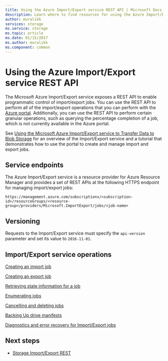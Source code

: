 ```yaml
---
title: Using the Azure Import/Export service REST API | Microsoft Docs
description: Learn where to find resources for using the Azure Import/Export service REST API, including both how-to and reference material.
author: muralikk
services: storage
ms.service: storage
ms.topic: article
ms.date: 01/15/2017
ms.author: muralikk
ms.component: common
---
```

# Using the Azure Import/Export service REST API

The Microsoft Azure Import/Export service exposes a REST API to enable programmatic control of import/export jobs. You can use the REST API to perform all of the import/export operations that you can perform with the [Azure portal](https://portal.azure.com/). Additionally, you can use the REST API to perform certain granular operations, such as querying the percentage completion of a job, which is not currently available in the Azure portal.

See [Using the Microsoft Azure Import/Export service to Transfer Data to Blob Storage](../storage-import-export-service.md) for an overview of the Import/Export service and a tutorial that demonstrates how to use the portal to create and manage import and export jobs.

## Service endpoints

The Azure Import/Export service is a resource provider for Azure Resource Manager and provides a set of REST APIs at the following HTTPS endpoint for managing import/export jobs:

```
https://management.azure.com/subscriptions/<subscription-id>/resourceGroups/<resource-group>/providers/Microsoft.ImportExport/jobs/<job-name>
```

## Versioning

Requests to the Import/Export service must specify the `api-version` parameter and set its value to `2016-11-01`.

## Import/Export service operations

[Creating an import job](../storage-import-export-creating-an-import-job.md)

[Creating an export job](../storage-import-export-creating-an-export-job.md)

[Retrieving state information for a job](storage-import-export-retrieving-state-info-for-a-job.md)

[Enumerating jobs](../storage-import-export-enumerating-jobs.md)

[Cancelling and deleting jobs](storage-import-export-cancelling-and-deleting-jobs.md)

[Backing Up drive manifests](../storage-import-export-backing-up-drive-manifests.md)

[Diagnostics and error recovery for Import/Export jobs](../storage-import-export-diagnostics-and-error-recovery.md)

## Next steps

* [Storage Import/Export REST](/rest/api/storageimportexport)
